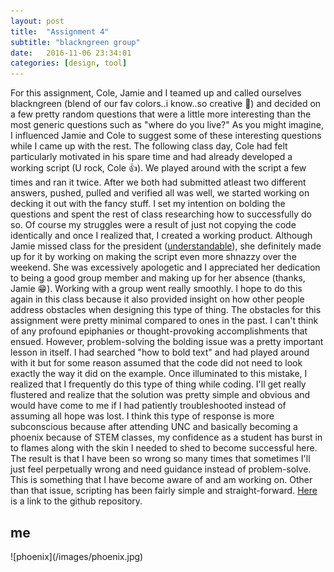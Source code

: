```yaml
---
layout: post
title:  "Assignment 4"
subtitle: "blackngreen group"
date:   2016-11-06 23:34:01
categories: [design, tool]
---
```


For this assignment, Cole, Jamie and I teamed up and called ourselves blackngreen (blend of our fav colors..i know..so creative :information_desk_person:) and decided on a few pretty random questions that were a little more interesting than the most generic questions such as "where do you live?" As you might imagine, I influenced Jamie and Cole to suggest some of these interesting questions while I came up with the rest. The following class day, Cole had felt particularly motivated in his spare time and had already developed a working script (U rock, Cole :+1:). We played around with the script a few times and ran it twice. After we both had submitted atleast two different answers, pushed, pulled and verified all was well, we started working on decking it out with the fancy stuff. I set my intention on bolding the questions and spent the rest of class researching how to successfully do so. Of course my struggles were a result of just not copying the code identically and once I realized that, I created a working product. Although Jamie missed class for the president ([understandable](http://wncn.com/2016/11/02/president-obama-campaigning-for-hillary-clinton-at-unc-wednesday-afternoon/)), she definitely made up for it by working on making the script even more shnazzy over the weekend. She was excessively apologetic and I appreciated her dedication to being a good group member and making up for her absence (thanks, Jamie :grin:). Working with a group went really smoothly. I hope to do this again in this class because it also provided insight on how other people address obstacles when designing this type of thing. The obstacles for this assignment were pretty minimal compared to ones in the past. I can't think of any profound epiphanies or thought-provoking accomplishments that ensued. However, problem-solving the bolding issue was a pretty important lesson in itself. I had searched "how to bold text" and had played around with it but for some reason assumed that the code did not need to look exactly the way it did on the example. Once illuminated to this mistake, I realized that I frequently do this type of thing while coding. I'll get really flustered and realize that the solution was pretty simple and obvious and would have come to me if I had patiently troubleshooted instead of assuming all hope was lost. I think this type of response is more subconscious because after attending UNC and basically becoming a phoenix because of STEM classes, my confidence as a student has burst in to flames along with the skin I needed to shed to become successful here. The result is that I have been so wrong so many times that sometimes I'll just feel perpetually wrong and need guidance instead of problem-solve. This is something that I have become aware of and am working on. Other than that issue, scripting has been fairly simple and straight-forward. [Here](https://github.com/gavvy/blackngreen-assignment4) is a link to the github repository.

<h2>me</h2>
![phoenix](/images/phoenix.jpg)